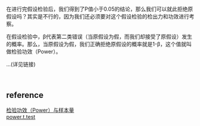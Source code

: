 ## 
在进行完假设检验后，我们得到了P值小于0.05的结论，那么我们可以就此拒绝原假设吗？其实是不行的，因为我们还必须要对这个假设检验的检出力和功效进行考察。

在假设检验中，β代表第二类错误（当原假设为假，而我们却接受了原假设）发生的概率。那么，当原假设为假，我们正确拒绝原假设的概率就是1-β，这个值就叫做检验功效（Power）。

...(详见链接)

&nbsp;
## reference
[检验功效（Power）与样本量](https://zhuanlan.zhihu.com/p/149670843)   
[power.t.test](https://www.rdocumentation.org/packages/stats/versions/3.6.2/topics/power.t.test)
